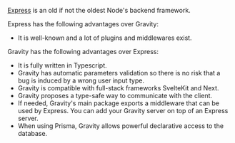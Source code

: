 [Express](https://expressjs.com/) is an old if not the oldest Node's backend framework.

Express has the following advantages over Gravity:

- It is well-known and a lot of plugins and middlewares exist.

Gravity has the following advantages over Express:

- It is fully written in Typescript.
- Gravity has automatic parameters validation so there is no risk that a bug is induced by a wrong user input type.
- Gravity is compatible with full-stack frameworks SvelteKit and Next.
- Gravity proposes a type-safe way to communicate with the client.
- If needed, Gravity's main package exports a middleware that can be used by Express. You can add your Gravity server on top of an Express server.
- When using Prisma, Gravity allows powerful declarative access to the database.

